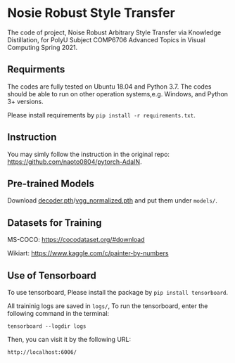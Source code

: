 # Nosie Robust Style Transfer
The code of project, Noise Robust Arbitrary Style Transfer via Knowledge Distillation, for PolyU Subject COMP6706 Advanced Topics in Visual Computing Spring 2021.

## Requirments

The codes are fully tested on Ubuntu 18.04 and Python 3.7. The codes should be able to run on other operation systems,e.g. Windows, and Python 3+ versions.

Please install requirements by `pip install -r requirements.txt`.

## Instruction
You may simly follow the instruction in the original repo:
https://github.com/naoto0804/pytorch-AdaIN.

## Pre-trained Models
Download [decoder.pth](https://drive.google.com/file/d/1bMfhMMwPeXnYSQI6cDWElSZxOxc6aVyr/view?usp=sharing)/[vgg_normalized.pth](https://drive.google.com/file/d/1EpkBA2K2eYILDSyPTt0fztz59UjAIpZU/view?usp=sharing) and put them under `models/`.

## Datasets for Training

MS-COCO: https://cocodataset.org/#download

Wikiart: https://www.kaggle.com/c/painter-by-numbers

## Use of Tensorboard

To use tensorboard, Please install the package by `pip install tensorboard`.

All traininig logs are saved in `logs/`, To run the tensorboard, enter the following command in the terminal:

`tensorboard --logdir logs`

Then, you can visit it by the following URL:

`http://localhost:6006/`
